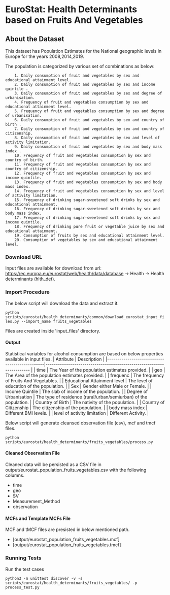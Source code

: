 # EuroStat: Health Determinants based on Fruits And Vegetables


## About the Dataset
This dataset has Population Estimates for the National geographic levels in Europe for the years 2008,2014,2019.

The population is categorized by various set of combinations as below:
        
        1. Daily consumption of fruit and vegetables by sex and educational attainment level.
        2. Daily consumption of fruit and vegetables by sex and income quintile .
        3. Daily consumption of fruit and vegetables by sex and degree of urbanisation.
        4. Frequency of fruit and vegetables consumption by sex and educational attainment level.
        5. Frequency of fruit and vegetables consumption by sex and degree of urbanisation.
        6. Daily consumption of fruit and vegetables by sex and country of birth .
        7. Daily consumption of fruit and vegetables by sex and country of citizenship.
        8. Daily consumption of fruit and vegetables by sex and level of activity limitation.
        9. Daily consumption of fruit and vegetables by sex and body mass index . 
        10. Frequency of fruit and vegetables consumption by sex and country of birth.
        11. Frequency of fruit and vegetables consumption by sex and country of citizenship.
        12. Frequency of fruit and vegetables consumption by sex and income quintile.
        13. Frequency of fruit and vegetables consumption by sex and body mass index.
        14. Frequency of fruit and vegetables consumption by sex and level of activity limitation.
        15. Frequency of drinking sugar-sweetened soft drinks by sex and educational attainment.
        16. Frequency of drinking sugar-sweetened soft drinks by sex and body mass index.
        17. Frequency of drinking sugar-sweetened soft drinks by sex and income quintile.
        18. Frequency of drinking pure fruit or vegetable juice by sex and educational attainment.
        19. Consumption of fruits by sex and educational attainment level.
        20. Consumption of vegetables by sex and educational attainment level.
        

### Download URL
Input files are available for download from url: https://ec.europa.eu/eurostat/web/health/data/database -> Health -> Health determinants (hlth_det).

### Import Procedure
The below script will download the data and extract it.

`python scripts/eurostat/health_determinants/common/download_eurostat_input_files.py --import_name fruits_vegetables`

Files are created inside 'input_files' directory.


#### Output
Statistical variables for alcohol consumption are based on below properties available in input files.
| Attribute                                     | Description                                                       	|
|-----------------------------------------------|----------------------------------------------------------------------	|
| time                          		        | The Year of the population estimates provided.                    	|
| geo                           		        | The Area of the population estimates provided.            	    	|
| frequenc               			            | The frequency of Fruits And Vegetables.                  		        |
| Educational Attainment level      		    | The level of education of the population.  				            |
| Sex                   			            | Gender either Male or Female.                         	        	|
| Income Quintile               		        | The slab of income of the population.                 	        	|
| Degree of Urbanisation            		    | The type of residence (rural/urban/semiurban) of the population.      |
| Country of Birth                  		    | The nativity of the population.                   			        |
| Country of Citizenship                	    | The citizenship of the population.                			        |
| body mass index                               | Different BMI levels.                                                 |
| level of activity limitation                  | Different Activity.                                                   |


Below script will generate cleansed observation file (csv), mcf and tmcf files.

`python scripts/eurostat/health_determinants/fruits_vegetables/process.py`


#### Cleaned Observation File
Cleaned data will be persisted as a CSV file in output/eurostat_population_fruits_vegetables.csv with the following columns.

- time
- geo
- SV
- Measurement_Method
- observation


#### MCFs and Template MCFs File
MCF and tMCF files are presisted in below mentioned path.
- [output/eurostat_population_fruits_vegetables.mcf]
- [output/eurostat_population_fruits_vegetables.tmcf]


### Running Tests

Run the test cases

`python3 -m unittest discover -v -s scripts/eurostat/health_determinants/fruits_vegetables/ -p process_test.py`
